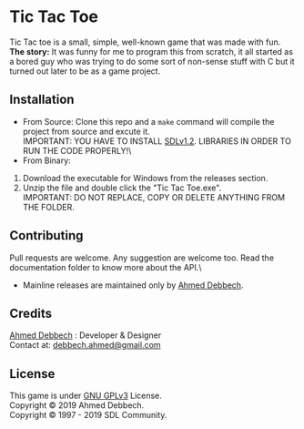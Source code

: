 # Tic Tac Toe
Tic Tac toe is a small, simple, well-known game that was made with fun.\
**The story:** It was funny for me to program this from scratch, it all started as a bored guy who was trying to do some sort of non-sense stuff with C but it turned out later to be as a game project. 
## Installation
* From Source:
Clone this repo and a `make` command will compile the project from source and excute it.\
 IMPORTANT: YOU HAVE TO INSTALL [SDLv1.2](https://www.libsdl.org/). LIBRARIES IN ORDER TO RUN THE CODE PROPERLY!\ 
* From Binary: 
 1) Download the executable for Windows from the releases section. 
 2) Unzip the file and double click the "Tic Tac Toe.exe".\
 IMPORTANT: DO NOT REPLACE, COPY OR DELETE ANYTHING FROM THE FOLDER.
## Contributing
Pull requests are welcome.
Any suggestion are welcome too.
Read the documentation folder to know more about the API.\
* Mainline releases are maintained only by [Ahmed Debbech](https://twitter.com/AhmedDebb). 
## Credits
[Ahmed Debbech](https://twitter.com/AhmedDebb) : Developer & Designer\
Contact at: debbech.ahmed@gmail.com
## License
This game is under [GNU GPLv3](https://www.gnu.org/licenses/gpl-3.0.en.html) License.\
Copyright © 2019 Ahmed Debbech.\
Copyright © 1997 - 2019 SDL Community. 
